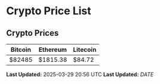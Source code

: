 # Crypto Price List

## Crypto Prices
| Bitcoin | Ethereum | Litecoin |
| ------- | -------- | -------- |
| $82485 | $1815.38 | $84.72 |
**Last Updated:** 2025-03-29 20:56 UTC
**Last Updated:** $DATE$
